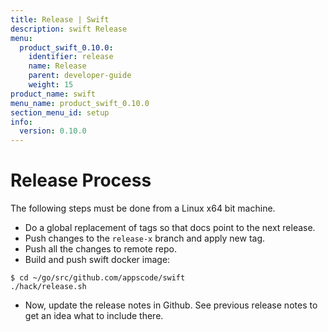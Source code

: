 ```yaml
---
title: Release | Swift
description: swift Release
menu:
  product_swift_0.10.0:
    identifier: release
    name: Release
    parent: developer-guide
    weight: 15
product_name: swift
menu_name: product_swift_0.10.0
section_menu_id: setup
info:
  version: 0.10.0
---
```


# Release Process

The following steps must be done from a Linux x64 bit machine.

- Do a global replacement of tags so that docs point to the next release.
- Push changes to the `release-x` branch and apply new tag.
- Push all the changes to remote repo.
- Build and push swift docker image:

```console
$ cd ~/go/src/github.com/appscode/swift
./hack/release.sh
```

- Now, update the release notes in Github. See previous release notes to get an idea what to include there.
